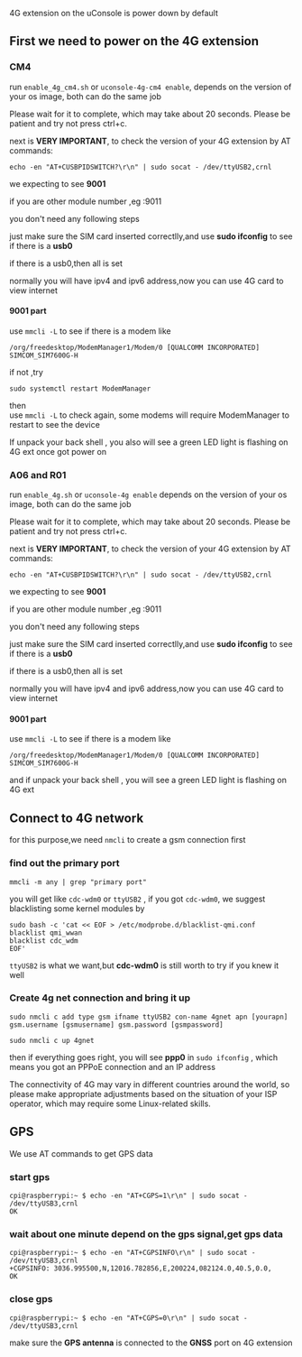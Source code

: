 4G extension on the uConsole is power down by default

## First we need to power on the 4G extension

### CM4 

run `enable_4g_cm4.sh` or `uconsole-4g-cm4 enable`, depends on the version of your os image, both can do the same job

Please wait for it to complete, which may take about 20 seconds. Please be patient and try not press ctrl+c.  

next is **VERY IMPORTANT**, to check the version of your 4G extension by AT commands:

```
echo -en "AT+CUSBPIDSWITCH?\r\n" | sudo socat - /dev/ttyUSB2,crnl
```

we expecting to see **9001**

if you are other module number ,eg :9011

you don't need any following steps

just make sure the SIM card inserted correctlly,and use **sudo ifconfig** to see if there is a **usb0** 

if there is a usb0,then all is set  

normally you will have ipv4 and ipv6 address,now you can use 4G card to view internet

#### 9001 part

use `mmcli -L` to see if there is a modem like 

```
/org/freedesktop/ModemManager1/Modem/0 [QUALCOMM INCORPORATED] SIMCOM_SIM7600G-H
```
if not ,try 
```
sudo systemctl restart ModemManager
``` 
then  
use `mmcli -L` to check again, some modems will require ModemManager to restart to see the device 

If unpack your back shell , you also will see a green LED light is flashing on 4G ext once got power on

### A06 and R01

run `enable_4g.sh` or `uconsole-4g enable` depends on the version of your os image, both can do the same job

Please wait for it to complete, which may take about 20 seconds. Please be patient and try not press ctrl+c.  

next is **VERY IMPORTANT**, to check the version of your 4G extension by AT commands:

```
echo -en "AT+CUSBPIDSWITCH?\r\n" | sudo socat - /dev/ttyUSB2,crnl
```

we expecting to see **9001**

if you are other module number ,eg :9011

you don't need any following steps

just make sure the SIM card inserted correctlly,and use **sudo ifconfig** to see if there is a **usb0** 

if there is a usb0,then all is set  

normally you will have ipv4 and ipv6 address,now you can use 4G card to view internet

#### 9001 part
use `mmcli -L` to see if there is a modem like 

```
/org/freedesktop/ModemManager1/Modem/0 [QUALCOMM INCORPORATED] SIMCOM_SIM7600G-H
```
and if unpack your back shell , you will see a green LED light is flashing on 4G ext

## Connect to 4G network

for this purpose,we need `nmcli` to create a gsm connection first

### find out the primary port

```
mmcli -m any | grep "primary port"

```
you will get like `cdc-wdm0` or  `ttyUSB2` , if you got `cdc-wdm0`, we suggest blacklisting some kernel modules by

```
sudo bash -c 'cat << EOF > /etc/modprobe.d/blacklist-qmi.conf
blacklist qmi_wwan
blacklist cdc_wdm
EOF'
```

`ttyUSB2` is what we want,but **cdc-wdm0** is still worth to try if you knew it well 
 
### Create 4g net connection and bring it up

```
sudo nmcli c add type gsm ifname ttyUSB2 con-name 4gnet apn [yourapn] gsm.username [gsmusername] gsm.password [gsmpassword]
```

```
sudo nmcli c up 4gnet
```

then if everything goes right, you will see **ppp0** in `sudo ifconfig` , which means you got an PPPoE connection and an IP address


The connectivity of 4G may vary in different countries around the world, so please make appropriate adjustments based on the situation of your ISP operator, which may require some Linux-related skills.

## GPS 

We use AT commands to get GPS data  

### start gps
```
cpi@raspberrypi:~ $ echo -en "AT+CGPS=1\r\n" | sudo socat - /dev/ttyUSB3,crnl
OK
```

### wait about one minute depend on the gps signal,get gps data
```
cpi@raspberrypi:~ $ echo -en "AT+CGPSINFO\r\n" | sudo socat - /dev/ttyUSB3,crnl
+CGPSINFO: 3036.995500,N,12016.782856,E,200224,082124.0,40.5,0.0,
OK
```

### close gps
```
cpi@raspberrypi:~ $ echo -en "AT+CGPS=0\r\n" | sudo socat - /dev/ttyUSB3,crnl
```

make sure the **GPS antenna** is connected to the **GNSS** port on 4G extension
